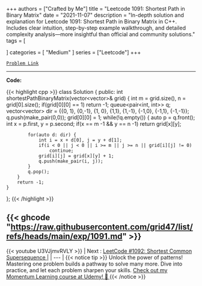 
+++
authors = ["Crafted by Me"]
title = "Leetcode 1091: Shortest Path in Binary Matrix"
date = "2021-11-07"
description = "In-depth solution and explanation for Leetcode 1091: Shortest Path in Binary Matrix in C++. Includes clear intuition, step-by-step example walkthrough, and detailed complexity analysis—more insightful than official and community solutions."
tags = [
    
]
categories = [
    "Medium"
]
series = ["Leetcode"]
+++



[`Problem Link`](https://leetcode.com/problems/shortest-path-in-binary-matrix/description/)

---

**Code:**

{{< highlight cpp >}}
class Solution {
public:
    int shortestPathBinaryMatrix(vector<vector<int>>& grid) {
        int m = grid.size(), n = grid[0].size();
        if(grid[0][0] == 1) return -1;
        queue<pair<int, int>> q;
        vector<vector<int>> dir = {{0, 1}, {0,-1}, {1, 0}, {1,1}, {1,-1}, {-1,0}, {-1,1}, {-1,-1}};
        q.push(make_pair(0,0));
        grid[0][0] = 1;
        while(!q.empty()) {
            auto p = q.front();
            int x = p.first, y = p.second;
            if(x == m -1 && y == n -1) return grid[x][y];
            
            for(auto d: dir) {
                int i = x + d[0], j = y + d[1];
                if(i < 0 || j < 0 || i >= m || j >= n || grid[i][j] != 0)
                    continue;
                grid[i][j] = grid[x][y] + 1;
                q.push(make_pair(i, j));
            }
            q.pop();
        }
        return -1;
    }
};
{{< /highlight >}}

{{< ghcode "https://raw.githubusercontent.com/grid47/list/refs/heads/main/exp/1091.md" >}}
---
{{< youtube U3VJjmvRVLY >}}
| Next : [LeetCode #1092: Shortest Common Supersequence ](https://grid47.xyz/posts/leetcode_1092) |
| --- |
{{< notice tip >}}
Unlock the power of patterns! Mastering one problem builds a pathway to solve many more. Dive into practice, and let each problem sharpen your skills. [Check out my Momentum Learning course at Udemy! 🚀 ](https://www.udemy.com/course/algorithms-and-data-structures-in-cpp/)
{{< /notice >}}

